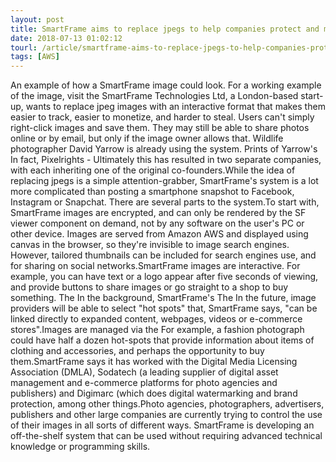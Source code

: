 ```yaml
---
layout: post
title: SmartFrame aims to replace jpegs to help companies protect and monetize images
date: 2018-07-13 01:02:12
tourl: /article/smartframe-aims-to-replace-jpegs-to-help-companies-protect-and-monetize-images/
tags: [AWS]
---
```

An example of how a SmartFrame image could look. For a working example of the image, visit the SmartFrame Technologies Ltd, a London-based start-up, wants to replace jpeg images with an interactive format that makes them easier to track, easier to monetize, and harder to steal. Users can't simply right-click images and save them. They may still be able to share photos online or by email, but only if the image owner allows that. Wildlife photographer David Yarrow is already using the system. Prints of Yarrow's In fact, Pixelrights - Ultimately this has resulted in two separate companies, with each inheriting one of the original co-founders.While the idea of replacing jpegs is a simple attention-grabber, SmartFrame's system is a lot more complicated than posting a smartphone snapshot to Facebook, Instagram or Snapchat. There are several parts to the system.To start with, SmartFrame images are encrypted, and can only be rendered by the SF viewer component on demand, not by any software on the user's PC or other device. Images are served from Amazon AWS and displayed using canvas in the browser, so they're invisible to image search engines. However, tailored thumbnails can be included for search engines use, and for sharing on social networks.SmartFrame images are interactive. For example, you can have text or a logo appear after five seconds of viewing, and provide buttons to share images or go straight to a shop to buy something. The In the background, SmartFrame's The In the future, image providers will be able to select "hot spots" that, SmartFrame says, "can be linked directly to expanded content, webpages, videos or e-commerce stores".Images are managed via the For example, a fashion photograph could have half a dozen hot-spots that provide information about items of clothing and accessories, and perhaps the opportunity to buy them.SmartFrame says it has worked with the Digital Media Licensing Association (DMLA), Sodatech (a leading supplier of digital asset management and e-commerce platforms for photo agencies and publishers) and Digimarc (which does digital watermarking and brand protection, among other things.Photo agencies, photographers, advertisers, publishers and other large companies are currently trying to control the use of their images in all sorts of different ways. SmartFrame is developing an off-the-shelf system that can be used without requiring advanced technical knowledge or programming skills.